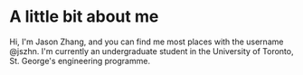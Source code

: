 # A little bit about me
Hi, I'm Jason Zhang, and you can find me most places with the username @jszhn. I'm currently an undergraduate student in the University of Toronto, St. George's engineering programme.
